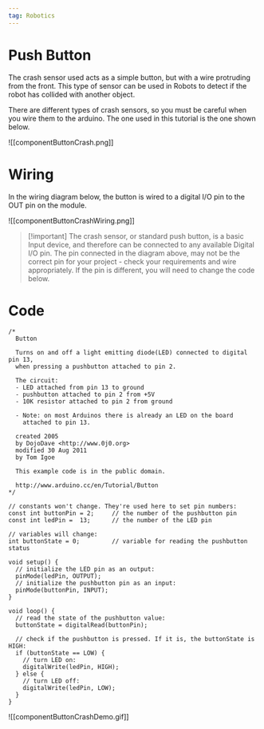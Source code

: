 ```yaml
---
tag: Robotics
---
```

# Push Button

The crash sensor used acts as a simple button, but with a wire protruding from the front. This type of sensor can be used in Robots to detect if the robot has collided with another object.

There are different types of crash sensors, so you must be careful when you wire them to the arduino. The one used in this tutorial is the one shown below.

![[componentButtonCrash.png]]

# Wiring

In the wiring diagram below, the button is wired to a digital I/O pin to the OUT pin on the module. 

![[componentButtonCrashWiring.png]]

> [!important] The crash sensor, or standard push button, is a basic Input device, and therefore can be connected to any available Digital I/O pin. The pin connected in the diagram above, may not be the correct pin for your project - check your requirements and wire appropriately. If the pin is different, you will need to change the code below.


# Code

```arduino
/*
  Button

  Turns on and off a light emitting diode(LED) connected to digital pin 13,
  when pressing a pushbutton attached to pin 2.

  The circuit:
  - LED attached from pin 13 to ground
  - pushbutton attached to pin 2 from +5V
  - 10K resistor attached to pin 2 from ground

  - Note: on most Arduinos there is already an LED on the board
    attached to pin 13.

  created 2005
  by DojoDave <http://www.0j0.org>
  modified 30 Aug 2011
  by Tom Igoe

  This example code is in the public domain.

  http://www.arduino.cc/en/Tutorial/Button
*/

// constants won't change. They're used here to set pin numbers:
const int buttonPin = 2;     // the number of the pushbutton pin
const int ledPin =  13;      // the number of the LED pin

// variables will change:
int buttonState = 0;         // variable for reading the pushbutton status

void setup() {
  // initialize the LED pin as an output:
  pinMode(ledPin, OUTPUT);
  // initialize the pushbutton pin as an input:
  pinMode(buttonPin, INPUT);
}

void loop() {
  // read the state of the pushbutton value:
  buttonState = digitalRead(buttonPin);

  // check if the pushbutton is pressed. If it is, the buttonState is HIGH:
  if (buttonState == LOW) {
    // turn LED on:
    digitalWrite(ledPin, HIGH);
  } else {
    // turn LED off:
    digitalWrite(ledPin, LOW);
  }
}
```

![[componentButtonCrashDemo.gif]]